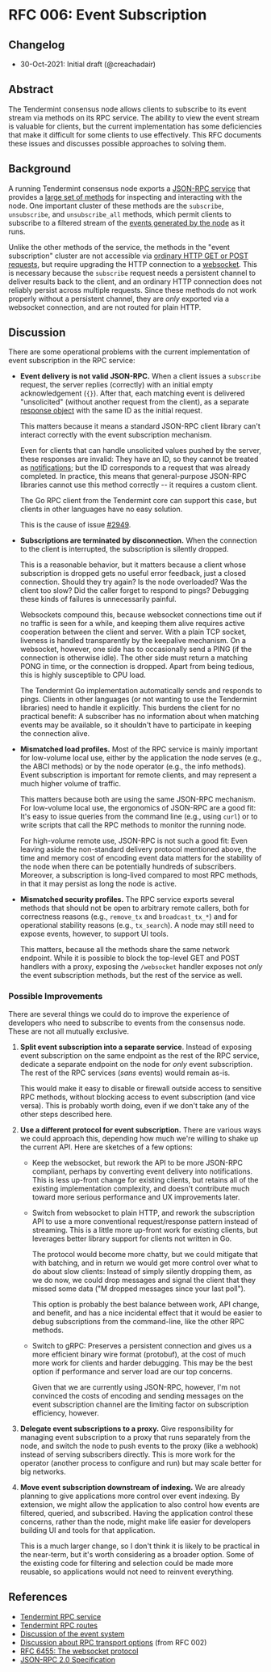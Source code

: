 # RFC 006: Event Subscription

## Changelog

- 30-Oct-2021: Initial draft (@creachadair)

## Abstract

The Tendermint consensus node allows clients to subscribe to its event stream
via methods on its RPC service.  The ability to view the event stream is
valuable for clients, but the current implementation has some deficiencies that
make it difficult for some clients to use effectively. This RFC documents these
issues and discusses possible approaches to solving them.


## Background

A running Tendermint consensus node exports a [JSON-RPC service][rpc-service]
that provides a [large set of methods][rpc-methods] for inspecting and
interacting with the node.  One important cluster of these methods are the
`subscribe`, `unsubscribe`, and `unsubscribe_all` methods, which permit clients
to subscribe to a filtered stream of the [events generated by the node][events]
as it runs.

Unlike the other methods of the service, the methods in the "event
subscription" cluster are not accessible via [ordinary HTTP GET or POST
requests][rpc-transport], but require upgrading the HTTP connection to a
[websocket][ws].  This is necessary because the `subscribe` request needs a
persistent channel to deliver results back to the client, and an ordinary HTTP
connection does not reliably persist across multiple requests.  Since these
methods do not work properly without a persistent channel, they are _only_
exported via a websocket connection, and are not routed for plain HTTP.


## Discussion

There are some operational problems with the current implementation of event
subscription in the RPC service:

- **Event delivery is not valid JSON-RPC.** When a client issues a `subscribe`
  request, the server replies (correctly) with an initial empty acknowledgement
  (`{}`). After that, each matching event is delivered "unsolicited" (without
  another request from the client), as a separate [response  object][json-response]
  with the same ID as the initial request.

  This matters because it means a standard JSON-RPC client library can't
  interact correctly with the event subscription mechanism.

  Even for clients that can handle unsolicited values pushed by the server,
  these responses are invalid: They have an ID, so they cannot be treated as
  [notifications][json-notify]; but the ID corresponds to a request that was
  already completed.  In practice, this means that general-purpose JSON-RPC
  libraries cannot use this method correctly -- it requires a custom client.

  The Go RPC client from the Tendermint core can support this case, but clients
  in other languages have no easy solution.

  This is the cause of issue [#2949][issue2949].

- **Subscriptions are terminated by disconnection.** When the connection to the
  client is interrupted, the subscription is silently dropped.

  This is a reasonable behavior, but it matters because a client whose
  subscription is dropped gets no useful error feedback, just a closed
  connection.  Should they try again?  Is the node overloaded?  Was the client
  too slow?  Did the caller forget to respond to pings? Debugging these kinds
  of failures is unnecessarily painful.

  Websockets compound this, because websocket connections time out if no
  traffic is seen for a while, and keeping them alive requires active
  cooperation between the client and server.  With a plain TCP socket, liveness
  is handled transparently by the keepalive mechanism.  On a websocket,
  however, one side has to occasionally send a PING (if the connection is
  otherwise idle).  The other side must return a matching PONG in time, or the
  connection is dropped.  Apart from being tedious, this is highly susceptible
  to CPU load.

  The Tendermint Go implementation automatically sends and responds to pings.
  Clients in other languages (or not wanting to use the Tendermint libraries)
  need to handle it explicitly.  This burdens the client for no practical
  benefit: A subscriber has no information about when matching events may be
  available, so it shouldn't have to participate in keeping the connection
  alive.

- **Mismatched load profiles.** Most of the RPC service is mainly important for
  low-volume local use, either by the application the node serves (e.g., the
  ABCI methods) or by the node operator (e.g., the info methods).  Event
  subscription is important for remote clients, and may represent a much higher
  volume of traffic.

  This matters because both are using the same JSON-RPC mechanism. For
  low-volume local use, the ergonomics of JSON-RPC are a good fit: It's easy to
  issue queries from the command line (e.g., using `curl`) or to write scripts
  that call the RPC methods to monitor the running node.

  For high-volume remote use, JSON-RPC is not such a good fit: Even leaving
  aside the non-standard delivery protocol mentioned above, the time and memory
  cost of encoding event data matters for the stability of the node when there
  can be potentially hundreds of subscribers. Moreover, a subscription is
  long-lived compared to most RPC methods, in that it may persist as long the
  node is active.

- **Mismatched security profiles.** The RPC service exports several methods
  that should not be open to arbitrary remote callers, both for correctness
  reasons (e.g., `remove_tx` and `broadcast_tx_*`) and for operational
  stability reasons (e.g., `tx_search`). A node may still need to expose
  events, however, to support UI tools.

  This matters, because all the methods share the same network endpoint. While
  it is possible to block the top-level GET and POST handlers with a proxy,
  exposing the `/websocket` handler exposes not _only_ the event subscription
  methods, but the rest of the service as well.

### Possible Improvements

There are several things we could do to improve the experience of developers
who need to subscribe to events from the consensus node. These are not all
mutually exclusive.

1. **Split event subscription into a separate service**. Instead of exposing
   event subscription on the same endpoint as the rest of the RPC service,
   dedicate a separate endpoint on the node for _only_ event subscription.  The
   rest of the RPC services (_sans_ events) would remain as-is.

   This would make it easy to disable or firewall outside access to sensitive
   RPC methods, without blocking access to event subscription (and vice versa).
   This is probably worth doing, even if we don't take any of the other steps
   described here.

2. **Use a different protocol for event subscription.** There are various ways
   we could approach this, depending how much we're willing to shake up the
   current API. Here are sketches of a few options:

   - Keep the websocket, but rework the API to be more JSON-RPC compliant,
     perhaps by converting event delivery into notifications.  This is less
     up-front change for existing clients, but retains all of the existing
     implementation complexity, and doesn't contribute much toward more serious
     performance and UX improvements later.

   - Switch from websocket to plain HTTP, and rework the subscription API to
     use a more conventional request/response pattern instead of streaming.
     This is a little more up-front work for existing clients, but leverages
     better library support for clients not written in Go.

     The protocol would become more chatty, but we could mitigate that with
     batching, and in return we would get more control over what to do about
     slow clients: Instead of simply silently dropping them, as we do now, we
     could drop messages and signal the client that they missed some data ("M
     dropped messages since your last poll").

     This option is probably the best balance between work, API change, and
     benefit, and has a nice incidental effect that it would be easier to debug
     subscriptions from the command-line, like the other RPC methods.

   - Switch to gRPC: Preserves a persistent connection and gives us a more
     efficient binary wire format (protobuf), at the cost of much more work for
     clients and harder debugging. This may be the best option if performance
     and server load are our top concerns.

     Given that we are currently using JSON-RPC, however, I'm not convinced the
     costs of encoding and sending messages on the event subscription channel
     are the limiting factor on subscription efficiency, however.

3. **Delegate event subscriptions to a proxy.** Give responsibility for
     managing event subscription to a proxy that runs separately from the node,
     and switch the node to push events to the proxy (like a webhook) instead
     of serving subscribers directly.  This is more work for the operator
     (another process to configure and run) but may scale better for big
     networks.

4. **Move event subscription downstream of indexing.** We are already planning
   to give applications more control over event indexing. By extension, we
   might allow the application to also control how events are filtered,
   queried, and subscribed. Having the application control these concerns,
   rather than the node, might make life easier for developers building UI and
   tools for that application.

   This is a much larger change, so I don't think it is likely to be practical
   in the near-term, but it's worth considering as a broader option. Some of
   the existing code for filtering and selection could be made more reusable,
   so applications would not need to reinvent everything.


## References

- [Tendermint RPC service][rpc-service]
- [Tendermint RPC routes][rpc-methods]
- [Discussion of the event system][events]
- [Discussion about RPC transport options][rpc-transport] (from RFC 002)
- [RFC 6455: The websocket protocol][ws]
- [JSON-RPC 2.0 Specification](https://www.jsonrpc.org/specification)

[rpc-service]: https://docs.tendermint.com/master/rpc/
[rpc-methods]: https://github.com/tendermint/tendermint/blob/master/internal/rpc/core/routes.go#L12
[events]: ./rfc-005-event-system.rst
[rpc-transport]: ./rfc-002-ipc-ecosystem.md#rpc-transport
[ws]: https://datatracker.ietf.org/doc/html/rfc6455
[json-response]: https://www.jsonrpc.org/specification#response_object
[json-notify]: https://www.jsonrpc.org/specification#notification
[issue2949]: https://github.com/tendermint/tendermint/issues/2949
